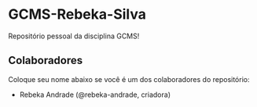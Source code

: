 # GCMS-Rebeka-Silva

Repositório pessoal da disciplina GCMS!

## Colaboradores

Coloque seu nome abaixo se você é um dos colaboradores do repositório:

* Rebeka Andrade (@rebeka-andrade, criadora)
